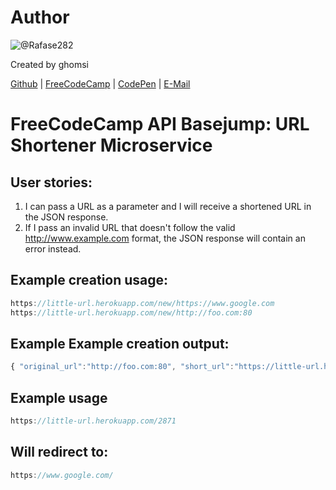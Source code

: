 # Author
![@Rafase282](https://avatars2.githubusercontent.com/u/4965336?v=3&s=460)

Created by ghomsi

[Github](https://github.com/ghomsi) | [FreeCodeCamp](https://www.freecodecamp.com/ghomsi) | [CodePen](http://codepen.io/adrienDev/) | [E-Mail](mailto:kemchepatou@gmail.com)

# FreeCodeCamp API Basejump: URL Shortener Microservice

## User stories:
1. I can pass a URL as a parameter and I will receive a shortened URL in the JSON response.
2.  If I pass an invalid URL that doesn't follow the valid http://www.example.com format, the JSON response will contain an error instead.

## Example creation usage:

```js
https://little-url.herokuapp.com/new/https://www.google.com
https://little-url.herokuapp.com/new/http://foo.com:80
```
## Example Example creation output:
```js
{ "original_url":"http://foo.com:80", "short_url":"https://little-url.herokuapp.com/8170" }
```
## Example usage
```js
https://little-url.herokuapp.com/2871
```
## Will redirect to:
```js
https://www.google.com/
```